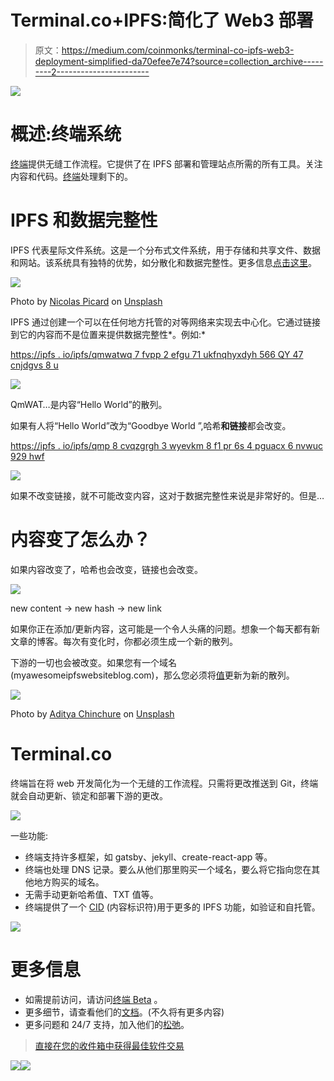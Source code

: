 # Terminal.co+IPFS:简化了 Web3 部署

> 原文：<https://medium.com/coinmonks/terminal-co-ipfs-web3-deployment-simplified-da70efee7e74?source=collection_archive---------2----------------------->

![](img/c380df42934592b885b70e8268919257.png)

# 概述:终端系统

[终端](https://terminal.co/?utm_source=coincodecap.com)提供无缝工作流程。它提供了在 IPFS 部署和管理站点所需的所有工具。关注内容和代码。[终端](https://terminal.co/?utm_source=coincodecap.com)处理剩下的。

# IPFS 和数据完整性

IPFS 代表星际文件系统。这是一个分布式文件系统，用于存储和共享文件、数据和网站。该系统具有独特的优势，如分散化和数据完整性。更多信息[点击这里](https://docs.ipfs.io/introduction/overview/)。

![](img/ecd75f14d73353952fbe321d0547c1ce.png)

Photo by [Nicolas Picard](https://unsplash.com/@artnok?utm_source=medium&utm_medium=referral) on [Unsplash](https://unsplash.com?utm_source=medium&utm_medium=referral)

IPFS 通过创建一个可以在任何地方托管的对等网络来实现去中心化。它通过链接到它的内容而不是位置来提供数据完整性*。例如:*

[https://ipfs . io/ipfs/qmwatwq 7 fvpp 2 efgu 71 ukfnqhyxdyh 566 QY 47 cnjdgvs 8 u](https://ipfs.io/ipfs/QmWATWQ7fVPP2EFGu71UkfnqhYXDYH566qy47CnJDgvs8u)

![](img/e27df344e26e171ec2eafb184e9eafae.png)

QmWAT…是内容“Hello World”的散列。

如果有人将“Hello World”改为“Goodbye World ”,哈希**和链接**都会改变。

[https://ipfs . io/ipfs/qmp 8 cvqzgrgh 3 wyevkm 8 f1 pr 6s 4 pguacx 6 nvwuc 929 hwf](https://ipfs.io/ipfs/QmP8CvqzGRgH3WyeVKm8F1Pr6S4PGfuaCx6NVWuc929HWf)

![](img/917431ffd9e4f9b14a5f50aeba9e00fd.png)

如果不改变链接，就不可能改变内容，这对于数据完整性来说是非常好的。但是…

# 内容变了怎么办？

如果内容改变了，哈希也会改变，链接也会改变。

![](img/e62cf358e9004ec7caf6bc3626401bca.png)

new content -> new hash -> new link

如果你正在添加/更新内容，这可能是一个令人头痛的问题。想象一个每天都有新文章的博客。每次有变化时，你都必须生成一个新的散列。

下游的一切也会被改变。如果您有一个域名(myawesomeipfswebsiteblog.com)，那么您必须将[值](/coinmonks/how-to-host-a-website-on-ipfs-with-dns-82f1f2fe6361)更新为新的散列。

![](img/3c8e763cdcdb1145d276c2b80ca0583e.png)

Photo by [Aditya Chinchure](https://unsplash.com/@adityachinchure?utm_source=medium&utm_medium=referral) on [Unsplash](https://unsplash.com?utm_source=medium&utm_medium=referral)

# Terminal.co

终端旨在将 web 开发简化为一个无缝的工作流程。只需将更改推送到 Git，终端就会自动更新、锁定和部署下游的更改。

![](img/9ede718b452033a1912b30e86e9bb327.png)

一些功能:

*   终端支持许多框架，如 gatsby、jekyll、create-react-app 等。
*   终端也处理 DNS 记录。要么从他们那里购买一个域名，要么将它指向您在其他地方购买的域名。
*   无需手动更新哈希值、TXT 值等。
*   终端提供了一个 [CID](https://docs.ipfs.io/guides/concepts/cid/) (内容标识符)用于更多的 IPFS 功能，如验证和自托管。

![](img/c89ed7d6c9327d20821074e2e3827aed.png)

# 更多信息

*   如需提前访问，请访问[终端 Beta](https://terminalbeta.typeform.com/to/kionHH) 。
*   更多细节，请查看他们的[文档](https://docs.terminal.co/)。(不久将有更多内容)
*   更多问题和 24/7 支持，加入他们的[松弛](https://app.slack.com/client/TT3NZ3XDY)。

> [直接在您的收件箱中获得最佳软件交易](https://coincodecap.com/?utm_source=coinmonks)

[![](img/7c0b3dfdcbfea594cc0ae7d4f9bf6fcb.png)](https://coincodecap.com/?utm_source=coinmonks)[![](img/e9dbce386c4f90837b5db529a4c87766.png)](https://coincodecap.com)